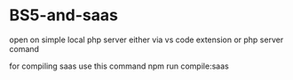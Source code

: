 # BS5-and-saas

open on simple local php server either via vs code extension or php server comand

for compiling saas use this command
npm run compile:saas
